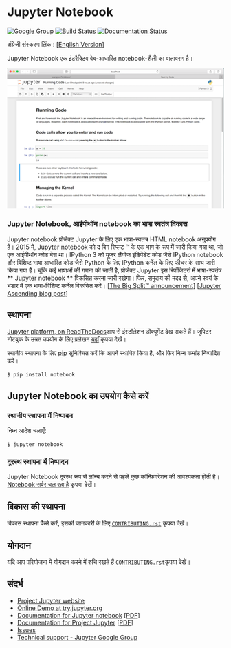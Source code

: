 # Jupyter Notebook

[![Google Group](https://img.shields.io/badge/-Google%20Group-lightgrey.svg)](https://groups.google.com/forum/#!forum/jupyter)
[![Build Status](https://travis-ci.org/jupyter/notebook.svg?branch=master)](https://travis-ci.org/jupyter/notebook)
[![Documentation Status](https://readthedocs.org/projects/jupyter-notebook/badge/?version=latest)](https://jupyter-notebook.readthedocs.io/en/latest/?badge=latest)
                
अंग्रेजी संस्करण लिंक : [[English Version](http://github.com/jupyter/notebook/)]

Jupyter Notebook एक इंटरैक्टिव वेब-आधारित notebook-शैली का वातावरण है।

![Jupyter notebook example](resources/running_code_med.png "Jupyter notebook example")

### Jupyter Notebook, आईपीथॉन notebook का भाषा स्वतंत्र विकास

Jupyter notebook प्रोजेक्ट Jupyter के लिए एक भाषा-स्वतंत्र HTML notebook अनुप्रयोग है।
2015 में, Jupyter notebook को द बिग स्प्लिट ™ के एक भाग के रूप में जारी किया गया था, जो एक आईपीथॉन कोड बेस था। IPython 3 को यूजर लैंग्वेज इंडिपेंडेंट कोड जैसे IPython notebook और विशिष्ट भाषा आधारित कोड जैसे Python के लिए IPython कर्नेल के लिए फीचर के साथ जारी किया गया है।
चूंकि कई भाषाओं की गणना की जाती है, प्रोजेक्ट Jupyter इस रिपॉजिटरी में भाषा-स्वतंत्र ** Jupyter notebook ** विकसित करना जारी रखेगा। फिर, समुदाय की मदद से, अपने स्वयं के भंडार में एक भाषा-विशिष्ट कर्नेल विकसित करें।
[[The Big Split™ announcement](https://blog.jupyter.org/the-big-split-9d7b88a031a7)]
[[Jupyter Ascending blog post](https://blog.jupyter.org/jupyter-ascending-1bf5b362d97e)]

## स्थापना

[Jupyter platform, on ReadTheDocs](https://jupyter.readthedocs.io/en/latest/install.html)आप से इंस्टॉलेशन डॉक्यूमेंट देख सकते हैं।
जुपिटर नोटबुक के उन्नत उपयोग के लिए प्रलेखन [यहाँ](https://jupyter-notebook.readthedocs.io/en/latest/) कृपया देखें।

स्थानीय स्थापना के लिए [pip](https://pip.readthedocs.io/en/stable/installing/) सुनिश्चित करें कि आपने स्थापित किया है, और फिर निम्न कमांड निष्पादित करें।

    $ pip install notebook

## Jupyter Notebook का उपयोग कैसे करें

### स्थानीय स्थापना में निष्पादन

निम्न आदेश चलाएँ:

    $ jupyter notebook

### दूरस्थ स्थापना में निष्पादन

Jupyter Notebook दूरस्थ रूप से लॉन्च करने से पहले कुछ कॉन्फ़िगरेशन की आवश्यकता होती है। [Notebook सर्वर चल रहा है](https://jupyter-notebook.readthedocs.io/en/stable/public_server.html) कृपया देखें।

## विकास की स्थापना

विकास स्थापना कैसे करें, इसकी जानकारी के लिए [`CONTRIBUTING.rst`](https://github.com/jupyter/notebook/blob/master/CONTRIBUTING.rst) कृपया देखें।

## योगदान

यदि आप परियोजना में योगदान करने में रुचि रखते हैं  [`CONTRIBUTING.rst`](https://github.com/jupyter/notebook/blob/master/CONTRIBUTING.rst)कृपया देखें।

## संदर्भ

- [Project Jupyter website](https://jupyter.org)
- [Online Demo at try.jupyter.org](https://try.jupyter.org)
- [Documentation for Jupyter notebook](https://jupyter-notebook.readthedocs.io/en/latest/) [[PDF](https://media.readthedocs.org/pdf/jupyter-notebook/latest/jupyter-notebook.pdf)]
- [Documentation for Project Jupyter](https://jupyter.readthedocs.io/en/latest/index.html) [[PDF](https://media.readthedocs.org/pdf/jupyter/latest/jupyter.pdf)]
- [Issues](https://github.com/jupyter/notebook/issues)
- [Technical support - Jupyter Google Group](https://groups.google.com/forum/#!forum/jupyter)
